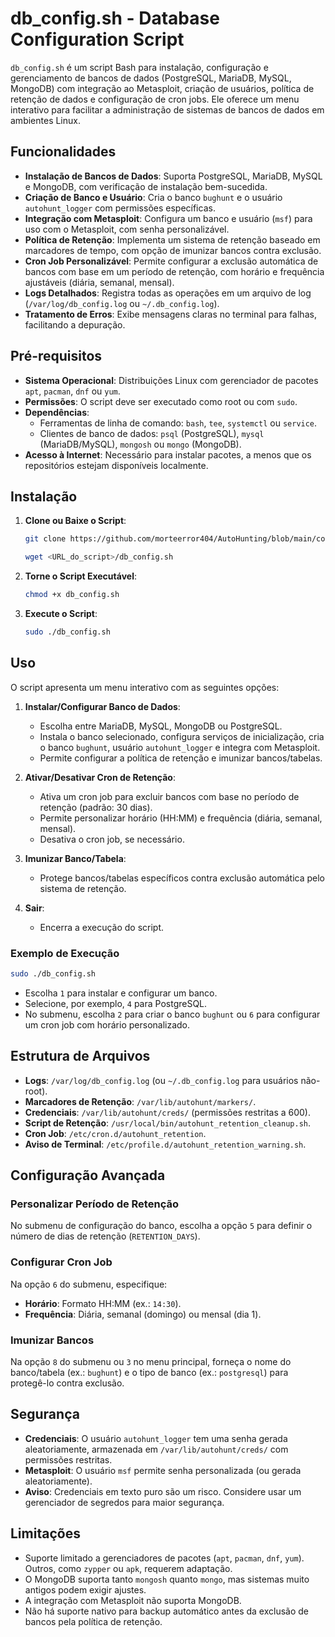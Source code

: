 # db_config.sh - Database Configuration Script

`db_config.sh` é um script Bash para instalação, configuração e gerenciamento de bancos de dados (PostgreSQL, MariaDB, MySQL, MongoDB) com integração ao Metasploit, criação de usuários, política de retenção de dados e configuração de cron jobs. Ele oferece um menu interativo para facilitar a administração de sistemas de bancos de dados em ambientes Linux.

## Funcionalidades

- **Instalação de Bancos de Dados**: Suporta PostgreSQL, MariaDB, MySQL e MongoDB, com verificação de instalação bem-sucedida.
- **Criação de Banco e Usuário**: Cria o banco `bughunt` e o usuário `autohunt_logger` com permissões específicas.
- **Integração com Metasploit**: Configura um banco e usuário (`msf`) para uso com o Metasploit, com senha personalizável.
- **Política de Retenção**: Implementa um sistema de retenção baseado em marcadores de tempo, com opção de imunizar bancos contra exclusão.
- **Cron Job Personalizável**: Permite configurar a exclusão automática de bancos com base em um período de retenção, com horário e frequência ajustáveis (diária, semanal, mensal).
- **Logs Detalhados**: Registra todas as operações em um arquivo de log (`/var/log/db_config.log` ou `~/.db_config.log`).
- **Tratamento de Erros**: Exibe mensagens claras no terminal para falhas, facilitando a depuração.

## Pré-requisitos

- **Sistema Operacional**: Distribuições Linux com gerenciador de pacotes `apt`, `pacman`, `dnf` ou `yum`.
- **Permissões**: O script deve ser executado como root ou com `sudo`.
- **Dependências**:
  - Ferramentas de linha de comando: `bash`, `tee`, `systemctl` ou `service`.
  - Clientes de banco de dados: `psql` (PostgreSQL), `mysql` (MariaDB/MySQL), `mongosh` ou `mongo` (MongoDB).
- **Acesso à Internet**: Necessário para instalar pacotes, a menos que os repositórios estejam disponíveis localmente.

## Instalação

1. **Clone ou Baixe o Script**:
   ```bash
   git clone https://github.com/morteerror404/AutoHunting/blob/main/config/db_config.sh
   ```
   ```bash
   wget <URL_do_script>/db_config.sh
   ```

2. **Torne o Script Executável**:
   ```bash
   chmod +x db_config.sh
   ```

3. **Execute o Script**:
   ```bash
   sudo ./db_config.sh
   ```

## Uso

O script apresenta um menu interativo com as seguintes opções:

1. **Instalar/Configurar Banco de Dados**:
   - Escolha entre MariaDB, MySQL, MongoDB ou PostgreSQL.
   - Instala o banco selecionado, configura serviços de inicialização, cria o banco `bughunt`, usuário `autohunt_logger` e integra com Metasploit.
   - Permite configurar a política de retenção e imunizar bancos/tabelas.

2. **Ativar/Desativar Cron de Retenção**:
   - Ativa um cron job para excluir bancos com base no período de retenção (padrão: 30 dias).
   - Permite personalizar horário (HH:MM) e frequência (diária, semanal, mensal).
   - Desativa o cron job, se necessário.

3. **Imunizar Banco/Tabela**:
   - Protege bancos/tabelas específicos contra exclusão automática pelo sistema de retenção.

4. **Sair**:
   - Encerra a execução do script.

### Exemplo de Execução
```bash
sudo ./db_config.sh
```
- Escolha `1` para instalar e configurar um banco.
- Selecione, por exemplo, `4` para PostgreSQL.
- No submenu, escolha `2` para criar o banco `bughunt` ou `6` para configurar um cron job com horário personalizado.

## Estrutura de Arquivos

- **Logs**: `/var/log/db_config.log` (ou `~/.db_config.log` para usuários não-root).
- **Marcadores de Retenção**: `/var/lib/autohunt/markers/`.
- **Credenciais**: `/var/lib/autohunt/creds/` (permissões restritas a 600).
- **Script de Retenção**: `/usr/local/bin/autohunt_retention_cleanup.sh`.
- **Cron Job**: `/etc/cron.d/autohunt_retention`.
- **Aviso de Terminal**: `/etc/profile.d/autohunt_retention_warning.sh`.

## Configuração Avançada

### Personalizar Período de Retenção
No submenu de configuração do banco, escolha a opção `5` para definir o número de dias de retenção (`RETENTION_DAYS`).

### Configurar Cron Job
Na opção `6` do submenu, especifique:
- **Horário**: Formato HH:MM (ex.: `14:30`).
- **Frequência**: Diária, semanal (domingo) ou mensal (dia 1).

### Imunizar Bancos
Na opção `8` do submenu ou `3` no menu principal, forneça o nome do banco/tabela (ex.: `bughunt`) e o tipo de banco (ex.: `postgresql`) para protegê-lo contra exclusão.

## Segurança

- **Credenciais**: O usuário `autohunt_logger` tem uma senha gerada aleatoriamente, armazenada em `/var/lib/autohunt/creds/` com permissões restritas.
- **Metasploit**: O usuário `msf` permite senha personalizada (ou gerada aleatoriamente).
- **Aviso**: Credenciais em texto puro são um risco. Considere usar um gerenciador de segredos para maior segurança.

## Limitações

- Suporte limitado a gerenciadores de pacotes (`apt`, `pacman`, `dnf`, `yum`). Outros, como `zypper` ou `apk`, requerem adaptação.
- O MongoDB suporta tanto `mongosh` quanto `mongo`, mas sistemas muito antigos podem exigir ajustes.
- A integração com Metasploit não suporta MongoDB.
- Não há suporte nativo para backup automático antes da exclusão de bancos pela política de retenção.